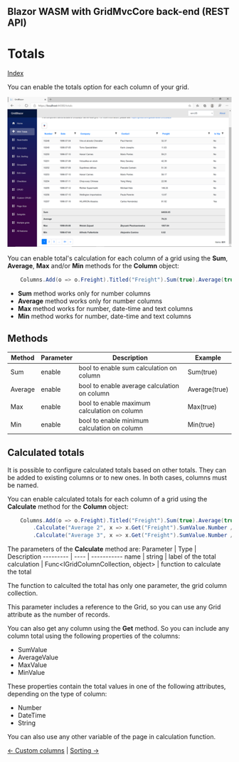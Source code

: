 ## Blazor WASM with GridMvcCore back-end (REST API)

# Totals

[Index](Documentation.md)

You can enable the totals option for each column of your grid.

![](../images/Totals.png)

You can enable total's calculation for each column of a grid using the **Sum**, **Average**, **Max** and/or **Min** methods for the **Column** object:

```c#
    Columns.Add(o => o.Freight).Titled("Freight").Sum(true).Average(true);
```

* **Sum** method works only for number columns
* **Average** method works only for number columns
* **Max** method works for number, date-time and text columns
* **Min** method works for number, date-time and text columns

## Methods

Method | Parameter | Description | Example
------ | --------- | ----------- | -------
Sum | enable | bool to enable sum calculation on column | Sum(true)
Average | enable | bool to enable average calculation on column | Average(true)
Max | enable | bool to enable maximum calculation on column | Max(true)
Min | enable | bool to enable minimum calculation on column | Min(true)


## Calculated totals

It is possible to configure calculated totals based on other totals. They can be added to existing columns or to new ones. In both cases, columns must be named.

You can enable calculated totals for each column of a grid using the **Calculate** method for the **Column** object:

```c#
    Columns.Add(o => o.Freight).Titled("Freight").Sum(true).Average(true)
        .Calculate("Average 2", x => x.Get("Freight").SumValue.Number / x.Grid.ItemsCount)
        .Calculate("Average 3", x => x.Get("Freight").SumValue.Number / x.Get("OrderID").SumValue.Number);;
```

The parameters of the **Calculate** method are:
Parameter | Type | Description
--------- | ---- | -----------
name | string | label of the total
calculation | Func<IGridColumnCollection<T>, object> | function to calculate the total

The function to calculted the total has only one parameter, the grid column collection. 

This parameter includes a reference to the Grid, so you can use any Grid attribute as the number of records.

You can also get any column using the **Get** method. So you can include any column total using the following properties of the columns:
- SumValue
- AverageValue
- MaxValue
- MinValue

These properties contain the total values in one of the following attributes, depending on the type of column:
- Number
- DateTime
- String 

You can also use any other variable of the page in calculation function.

[<- Custom columns](Custom_columns.md) | [Sorting ->](Sorting.md)